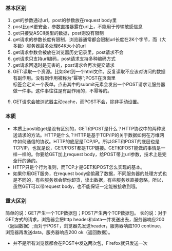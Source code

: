 ### 基本区别
1. get的参数通过url，post的参数放在request body里
2. post比get更安全，参数直接暴露在url上，不能用于传输敏感信息
3. get只接受ASCII类型的数据，post则没有限制
4. get请求的参数长度有限制，浏览器通常都会限制url长度在2K个字节，而（大多数）服务器最多处理64K大小的url
5. get请求参数会被放在浏览器历史记录里，post请求不会
6. get请求只支持url编码，post请求支持多种编码方式
7. get请求回退时是无害的，post请求会再次提交请求
8. GET:读取一个资源。比如Get到一个html文件。反复读取不应该对访问的数据有副作用。没有副作用被称为“幂等”;POST在页面里<form> 标签会定义一个表单。点击其中的submit元素会发出一个POST请求让服务器做一件事。这件事往往是有副作用的，不幂等的。
9. GET请求会被浏览器主动cache，而POST不会，除非手动设置。
### 本质
- 本质上post和get是没有区别的，GET和POST是什么？HTTP协议中的两种发送请求的方法。HTTP是什么？HTTP是基于TCP/IP的关于数据如何在万维网中如何通信的协议。HTTP的底层是TCP/IP。所以GET和POST的底层也是TCP/IP，也就是说，GET/POST都是TCP链接。GET和POST能做的事情是一样一样的。你要给GET加上request body，给POST带上url参数，技术上是完全行的通的。 
- HTTP只是个行为准则，而TCP才是GET和POST怎么实现的基本。
- 如果你用GET服务，在request body偷偷藏了数据，不同服务器的处理方式也是不同的，有些服务器会帮你卸货，读出数据，有些服务器直接忽略，所以，虽然GET可以带request body，也不能保证一定能被接收到哦。
### 重大区别
简单的说：GET产生一个TCP数据包；POST产生两个TCP数据包。
长的说：对于GET方式的请求，浏览器会把http header和data一并发送出去，服务器响应200（返回数据）;而对于POST，浏览器先发送header，服务器响应100 continue，浏览器再发送data，服务器响应200 ok（返回数据）。
- 并不是所有浏览器都会在POST中发送两次包，Firefox就只发送一次
